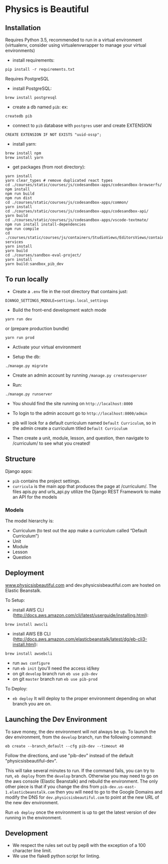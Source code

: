 # Physics is Beautiful

## Installation

Requires Python 3.5, recommended to run in a virtual environment (virtualenv, consider using virtualenvwrapper to manage your virtual environments)

* install requirements:
```
pip install -r requirements.txt
```

Requires PostgreSQL

* install PostgreSQL:
```
brew install postgresql
```
* create a db named `pib`:  ex:

```
createdb pib
```

* connect to `pib` database with `postgres` user and create EXTENSION

```
CREATE EXTENSION IF NOT EXISTS "uuid-ossp";
```

* install yarn:
```
brew install npm
brew install yarn
```

* get packages (from root directory):
```
yarn install
yarn clear_types # remove duplicated react types
cd ./courses/static/courses/js/codesandbox-apps/codesandbox-browserfs/
npm install
npm run build
npm run dist
cd ./courses/static/courses/js/codesandbox-apps/common/
yarn install
cd ./courses/static/courses/js/codesandbox-apps/codesandbox-api/
yarn build
cd ./courses/static/courses/js/codesandbox-apps/vscode-textmate/
npm run install install-dependencies
npm run compile
cd ./courses/static/courses/js/containers/StudioViews/EditorsViews/containers/LessonWorkSpace/Codesandbox/node-services
yarn install
yarn build
cd ./courses/sandbox-eval-project/
yarn install
yarn build:sandbox_pib_dev
```

## To run locally
* Create a `.env` file in the root directory that contains just:
```
DJANGO_SETTINGS_MODULE=settings.local_settings
``` 
* Build the front-end
development watch mode
```
yarn run dev
```
or (prepare production bundle)
```
yarn run prod
```

* Activate your virtual environment

* Setup the db:
```
./manage.py migrate
```

* Create an admin account by running `/manage.py createsuperuser`

* Run:
```
./manage.py runserver
```
* You should find the site running on `http://localhost:8000`

* To login to the admin account go to `http://localhost:8000/admin`

* pib will look for a default curriculum named `Default Curriculum`, so in the admin create a curriculum titled `Default Curriculum`

* Then create a unit, module, lesson, and question, then navigate to /curriculum/ to see what you created!

## Structure
Django apps:
* `pib` contains the project settings. 
* `curricula` is the main app that produces the page at /curriculum/. The files apis.py and urls_api.py utilize the Django REST Framework to make an API for the models

### Models
The model hierarchy is:
* Curriculum (to test out the app make a curriculum called “Default Curriculum”)
* Unit 
* Module
* Lesson
* Question

## Deployment

www.physicsisbeautiful.com and dev.physicsisbeautiful.com are hosted on Elastic Beanstalk.

To Setup:

* install AWS CLI (http://docs.aws.amazon.com/cli/latest/userguide/installing.html):
```
brew install awscli
```
* install AWS EB CLI (http://docs.aws.amazon.com/elasticbeanstalk/latest/dg/eb-cli3-install.html):
```
brew install awsebcli
```
* run `aws configure` 
* run `eb init` (you'll need the access id/key
* on git `develop` branch run `eb use pib-dev`
* on git `master` branch run `eb use pib-prod`

To Deploy:

* `eb deploy`
It will deploy to the proper environment depending on what branch you are on.


## Launching the Dev Environment

To save money, the dev environment will not always be up. To launch the dev environment, from the `develop` branch, run the following command:

```
eb create --branch_default --cfg pib-dev --timeout 40
```

Follow the directions, and use "pib-dev" instead of the default "physicsisbeautiful-dev".

This will take several minutes to run. If the command fails, you can try to run, `eb deploy` from the `develop` branch. Otherwise you may need to go on the aws console (Elastic Beanstalk) and rebuild the environment. The only other piece is that if you change the dns from `pib-dev.us-east-1.elasticbeanstalk.com` then you will need to go to the Google Domains and modify the DNS for `dev.physicsisbeautiful.com` to point at the new URL of the new dev environment.

Run `eb deploy` once the environment is up to get the latest version of dev running in the environment.



## Development

* We respect the rules set out by pep8 with the exception of a 100 character line limit.
* We use the flake8 python script for linting.
